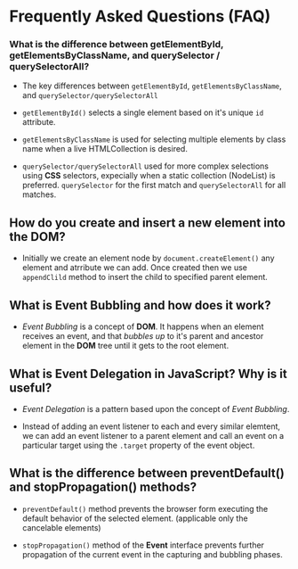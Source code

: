 # Frequently Asked Questions (FAQ)

### What is the difference between getElementById, getElementsByClassName, and querySelector / querySelectorAll?

* The key differences between `getElementById`, `getElementsByClassName`, and `querySelector/querySelectorAll` 

* `getElementById()` selects a single element based on it's unique `id` attribute.

* `getElementsByClassName` is used for selecting multiple elements by class name when a live HTMLCollection is desired.

* `querySelector/querySelectorAll` used for more complex selections using __CSS__ selectors, expecially when a static collection (NodeList) is preferred. 
 `querySelector` for the first match and `querySelectorAll` for all matches.


## How do you create and insert a new element into the DOM?

* Initially we create an element node by `document.createElement()`
any element and atrribute we can add.
Once created then we use `appendClild` method to insert the child to specified parent element.

## What is Event Bubbling and how does it work?

* *Event Bubbling* is a concept of __DOM__. It happens when an element receives an event, and that *bubbles up* to it's parent and ancestor element in the __DOM__ tree until it gets to the root element. 

## What is Event Delegation in JavaScript? Why is it useful?

* *Event Delegation* is a pattern based upon the concept of *Event Bubbling*. 

* Instead of adding an event listener to each and every similar elemtent, we can add an event listener to a parent element and call an event on a particular target using the `.target` property of the event object.

## What is the difference between preventDefault() and stopPropagation() methods?

* `preventDefault()` method prevents the browser form executing the default behavior of the selected element. (applicable only the cancelable elements)

* `stopPropagation()` method of the __Event__ interface prevents further propagation of the current event in the capturing and bubbling phases.